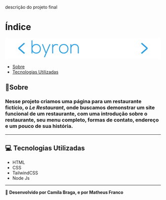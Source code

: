descrição do projeto final


# Índice

![byron](/img/byron.png)

- [Sobre](#-sobre)
- [Tecnologias Utilizadas](#-tecnologias-utilizadas)

## 📄Sobre

### Nesse projeto criamos uma página para um restaurante fictício, o _Le Restaurant_, onde buscamos demonstrar um site funcional de um restaurante, com uma introdução sobre o restaurante, seu menu completo, formas de contato, endereço e um pouco de sua história.

---

## 💻 Tecnologias Utilizadas

- HTML
- CSS
- TailwindCSS
- Node Js

---

🚀 **Desenvolvido por Camila Braga, e por Matheus Franco**
